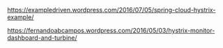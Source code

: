 https://exampledriven.wordpress.com/2016/07/05/spring-cloud-hystrix-example/

https://fernandoabcampos.wordpress.com/2016/05/03/hystrix-monitor-dashboard-and-turbine/